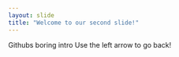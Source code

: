 ```yaml
---
layout: slide
title: "Welcome to our second slide!"
---
```

Githubs boring intro
Use the left arrow to go back!
